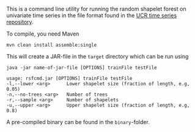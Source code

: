 This is a command line utility for running the random shapelet forest
on univariate time series in the file format found in the [UCR time
series repository](http://www.cs.ucr.edu/~eamonn/time_series_data/).

To compile, you need Maven

    mvn clean install assemble:single

This will create a JAR-file in the `target` directory which can be run
using

    java -jar name-of-jar-file [OPTIONS] trainFile testFile

    usage: rsfcmd.jar [OPTIONS] trainFile testFile
    -l,--lower <arg>      Lower shapelet size (fraction of length, e.g, 0.05)
    -n,--no-trees <arg>   Number of trees
    -r,--sample <arg>     Number of shapelets
    -u,--upper <arg>      Upper shapelet size (fraction of length, e.g, 0.8)
	
	
A pre-compiled binary can be found in the `binary`-folder.
    
   
